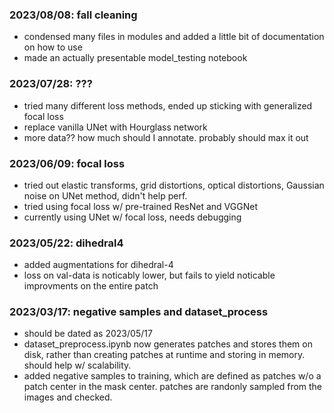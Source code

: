 ### 2023/08/08: fall cleaning
- condensed many files in modules and added a little bit of documentation on how to use
- made an actually presentable model_testing notebook

### 2023/07/28: ???
- tried many different loss methods, ended up sticking with generalized focal loss
- replace vanilla UNet with Hourglass network
- more data?? how much should I annotate. probably should max it out

### 2023/06/09: focal loss
- tried out elastic transforms, grid distortions, optical distortions, Gaussian noise on UNet method, didn't help perf.
- tried using focal loss w/ pre-trained ResNet and VGGNet
- currently using UNet w/ focal loss, needs debugging

### 2023/05/22: dihedral4
- added augmentations for dihedral-4
- loss on val-data is noticably lower, but fails to yield noticable improvments on the entire patch

### 2023/03/17: negative samples and dataset_process
- should be dated as 2023/05/17
- dataset_preprocess.ipynb now generates patches and stores them on disk, rather than creating patches at runtime and storing in memory. should help w/ scalability.
- added negative samples to training, which are defined as patches w/o a patch center in the mask center. patches are randonly sampled from the images and checked.